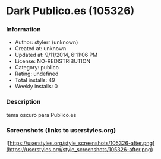 # Dark Publico.es (105326)

### Information
- Author: stylerr (unknown)
- Created at: unknown
- Updated at: 9/11/2014, 6:11:06 PM
- License: NO-REDISTRIBUTION
- Category: publico
- Rating: undefined
- Total installs: 49
- Weekly installs: 0


### Description
tema oscuro para Publico.es


### Screenshots (links to userstyles.org)
![https://userstyles.org/style_screenshots/105326-after.png](https://userstyles.org/style_screenshots/105326-after.png)


